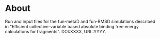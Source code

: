 # About

Run and input files for the fun-metaD and fun-RMSD simulations described in "Efficient collective-variable based absolute binding free energy calculations for fragments". DOI:XXXX, URL:YYYY.


